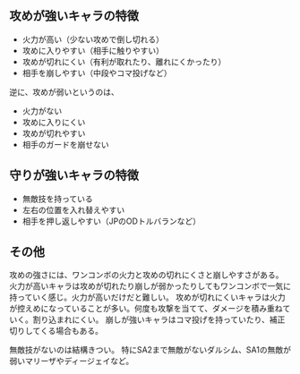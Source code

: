 ## 攻めが強いキャラの特徴

- 火力が高い（少ない攻めで倒し切れる）
- 攻めに入りやすい（相手に触りやすい）
- 攻めが切れにくい（有利が取れたり、離れにくかったり）
- 相手を崩しやすい（中段やコマ投げなど）

逆に、攻めが弱いというのは、

- 火力がない
- 攻めに入りにくい
- 攻めが切れやすい
- 相手のガードを崩せない

## 守りが強いキャラの特徴

- 無敵技を持っている
- 左右の位置を入れ替えやすい
- 相手を押し返しやすい（JPのODトルバランなど）

## その他

攻めの強さには、ワンコンボの火力と攻めの切れにくさと崩しやすさがある。
火力が高いキャラは攻めが切れたり崩しが弱かったりしてもワンコンボで一気に持っていく感じ。火力が高いだけだと難しい。
攻めが切れにくいキャラは火力が控えめになっていることが多い。何度も攻撃を当てて、ダメージを積み重ねていく。割り込まれにくい。
崩しが強いキャラはコマ投げを持っていたり、補正切りしてくる場合もある。

無敵技がないのは結構きつい。
特にSA2まで無敵がないダルシム、SA1の無敵が弱いマリーザやディージェイなど。
